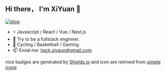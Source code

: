 ## Hi there， I'm XiYuan 👋


[![blog](https://img.shields.io/badge/my_thoughts_shared_here?style=flat-square&logo=Markdown&logoColor=%23ECD53F&label=Blog&labelColor=%23495867&color=%23495867)](https://github.com/xiyuan404/tech_insight/)


- ⚡ Javascript / React / Vue / Nest.js
- 🌱 Try to be a fullstack enginner.
- 🏃 Cycling / Basketball / Gaming
- 📫 Emial me: hack.xiyaun@gmail.com

 nice badges are generated by <a href="https://shields.io/">Shields.io</a> and icon are retrived from <a href="https://simpleicons.org/">simple icons</a>
